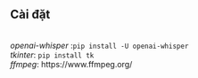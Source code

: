 <h2>Cài đặt</h2>
<br/>
<i>openai-whisper</i> :<code>pip install -U openai-whisper</code><br />
<i>tkinter</i>: <code>pip install tk</code><br>
<i>ffmpeg</i>: <link>https://www.ffmpeg.org/</link>
